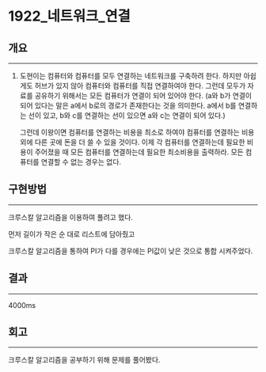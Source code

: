 # 1922_네트워크_연결


## 개요

---



1. 도현이는 컴퓨터와 컴퓨터를 모두 연결하는 네트워크를 구축하려 한다. 하지만 아쉽게도 허브가 있지 않아 컴퓨터와 컴퓨터를 직접 연결하여야 한다. 그런데 모두가 자료를 공유하기 위해서는 모든 컴퓨터가 연결이 되어 있어야 한다. (a와 b가 연결이 되어 있다는 말은 a에서 b로의 경로가 존재한다는 것을 의미한다. a에서 b를 연결하는 선이 있고, b와 c를 연결하는 선이 있으면 a와 c는 연결이 되어 있다.)

   그런데 이왕이면 컴퓨터를 연결하는 비용을 최소로 하여야 컴퓨터를 연결하는 비용 외에 다른 곳에 돈을 더 쓸 수 있을 것이다. 이제 각 컴퓨터를 연결하는데 필요한 비용이 주어졌을 때 모든 컴퓨터를 연결하는데 필요한 최소비용을 출력하라. 모든 컴퓨터를 연결할 수 없는 경우는 없다.



## 구현방법

---

크루스칼 알고리즘을 이용하여 풀려고 했다.

먼저 길이가 작은 순 대로 리스트에 담아줬고 

크루스칼 알고리즘을 통하여 PI가 다를 경우에는 PI값이 낮은 것으로 통합 시켜주었다.

 

## 결과

---

4000ms



## 회고

---

크루스칼 알고리즘을 공부하기 위해 문제를 풀어봤다. 